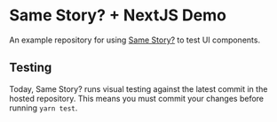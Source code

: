 # Same Story? + NextJS Demo

An example repository for using [Same Story?](https://github.com/engi-network/ss-jest-plugin) to test UI components.

## Testing

Today, Same Story? runs visual testing against the latest commit in the hosted repository. This means you must commit your changes before running `yarn test`.
